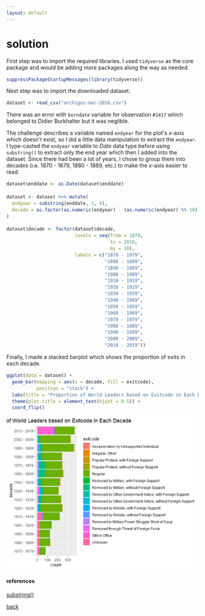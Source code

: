 ```yaml
---
layout: default
---
```


# solution

First step was to import the required libraries. I used ```tidyverse``` as the core package and would be adding more packages along the way as needed.

```r
suppressPackageStartupMessages(library(tidyverse))
```

Next step was to import the downloaded dataset.

```r
dataset <- read_csv("archigos-mar-2016.csv")
```

There was an error with `borndate` variable for observation `#1417` which belonged to Didier Burkhalter but it was neglible.

The challenge describes a variable named `endyear` for the plot's x-axis which doesn't exist, so I did a little data manipulation to extract the `endyear`. I type-casted the `endyear` variable to _Date_ data type before using `substring()` to extract only the end year which then I added into the dataset. Since there had been a lot of years, I chose to group them into decades (i.e. 1870 - 1879, 1880 - 1889, etc.) to make the x-axis easier to read.

```r
dataset$enddate <- as.Date(dataset$enddate)

dataset <- dataset %>% mutate(
  endyear = substring(enddate, 1, 4),
  decade = as.factor(as.numeric(endyear) - (as.numeric(endyear) %% 10))
)

dataset$decade <- factor(dataset$decade,
                         levels = seq(from = 1870,
                                      to = 2010,
                                      by = 10),
                         labels = c("1870 - 1979",
                                    "1880 - 1889",
                                    "1890 - 1899",
                                    "1900 - 1909",
                                    "1910 - 1919",
                                    "1920 - 1929",
                                    "1930 - 1939",
                                    "1940 - 1949",
                                    "1950 - 1959",
                                    "1960 - 1969",
                                    "1970 - 1979",
                                    "1980 - 1989",
                                    "1990 - 1999",
                                    "2000 - 2009",
                                    "2010 - 2019"))
```

Finally, I made a stacked barplot which shows the proportion of exits in each decade.

```r
ggplot(data = dataset) +
  geom_bar(mapping = aes(x = decade, fill = exitcode),
           position = "stack") +
  labs(title = "Proportion of World Leaders based on Exitcode in Each Decade") +
  theme(plot.title = element_text(hjust = 0.5)) +
  coord_flip()
```

![](images/plot1.png)

#### references

[substring()](http://rfunction.com/archives/1692)

[back](./challenge.md)
